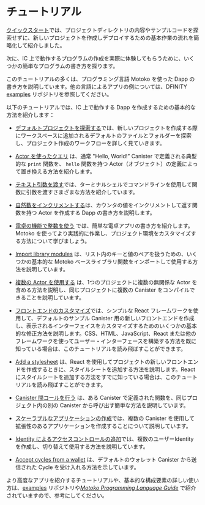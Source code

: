 # チュートリアル

[クイックスタート](../../quickstart/hello10mins.md)では、プロジェクトディレクトリの内容やサンプルコードを探索せずに、新しいプロジェクトを作成しデプロイするための基本作業の流れを簡略化して紹介しました。

次に、IC 上で動作するプログラムの作成を実際に体験してもらうために、いくつかの簡単なプログラムの書き方を探ります。

このチュートリアルの多くは、プログラミング言語 Motoko を使った Dapp の書き方を説明しています。他の言語によるアプリの例については、DFINITY [examples](https://github.com/dfinity/examples) リポジトリを参照してください。

以下のチュートリアルでは、IC 上で動作する Dapp を作成するための基本的な方法を紹介します：

-   [デフォルトプロジェクトを探索する](./explore-templates.md)では、新しいプロジェクトを作成する際にワークスペースに追加されるデフォルトのファイルとフォルダーを探索し、プロジェクト作成のワークフローを詳しく見ていきます。

-   [Actor を使ったクエリ](./define-an-actor.md) は、通常 "Hello, World!” Canister で定義される典型的な `print` 関数を、 `hello` 関数を持つ Actor（オブジェクト）の定義によって置き換える方法を紹介します。

-   [テキスト引数を渡す](./hello-location.md)では、ターミナルシェルでコマンドラインを使用して関数に引数を渡すさまざまな方法を紹介しています。

-   [自然数をインクリメントする](./counter-tutorial.md)は、カウンタの値をインクリメントして返す関数を持つ Actor を作成する Dapp の書き方を説明します。

-   [電卓の機能で整数を使う](./calculator.md) では、簡単な電卓アプリの書き方を紹介します。Motoko を使ってより実践的に作業し、プロジェクト環境をカスタマイズする方法について学びましょう。

-   [Import library modules](./phonebook.md) は、リスト内のキーと値のペアを扱うための、いくつかの基本的な Motoko ベースライブラリ関数をインポートして使用する方法を説明しています。

-   [複数の Actor を使用する](./multiple-actors.md) は、1つのプロジェクトに複数の無関係な Actor を含める方法を説明し、同じプロジェクトに複数の Canister をコンパイルできることを説明しています。

-   [フロントエンドのカスタマイズ](../frontend/custom-frontend.md)では、シンプルな React フレームワークを使用して、デフォルトのサンプル Canister 用の新しいフロントエンドを作成し、表示されるインターフェイスをカスタマイズするためのいくつかの基本的な修正方法を説明します。CSS、HTML、JavaScript、React または他のフレームワークを使ってユーザー・インターフェースを構築する方法を既に知っている場合は、このチュートリアルを読み飛ばすことができます。

-   [Add a stylesheet](../frontend/my-contacts.md) は、React を使用してプロジェクトの新しいフロントエンドを作成するときに、スタイルシートを追加する方法を説明します。React にスタイルシートを追加する方法をすでに知っている場合は、このチュートリアルを読み飛ばすことができます。

-   [Canister 間コールを行う](./intercanister-calls.md) は、ある Canister で定義された関数を、同じプロジェクト内の別の Canister から呼び出す簡単な方法を説明しています。

-   [スケーラブルなアプリケーションの作成](./scalability-cancan.md)では、複数の Canister を使用して拡張性のあるアプリケーションを作成することについて説明しています。

-   [Identity によるアクセスコントロールの追加](./access-control.md)では、複数のユーザーIdentity を作成し、切り替えて使用する方法を説明しています。
-   [Accept cycles from a wallet](./simple-cycles.md) は、デフォルトのウォレット Canister から送信された Cycle を受け入れる方法を示しています。

より高度なアプリを紹介するチュートリアルや、基本的な構成要素の詳しい使い方は、[examples](https://github.com/dfinity/examples) リポジトリや[*Motoko Programming Language Guide*](../cdks/motoko-dfinity/about-this-guide.md) で紹介されていますので、参考にしてください。

<!--
# Tutorials

The [Quick start](../../quickstart/hello10mins.md) provided a simplified introduction to the basic work flow for creating and deploying a new project without exploring the contents of the project directory or sample code.

Next, we’ll explore writing a few simple programs to give you hands-on experience creating programs that run on the IC.

Most of these tutorials illustrate how to write dapps using the Motoko programming language. For additional examples of dapps written in other languages, see the DFINITY [examples](https://github.com/dfinity/examples) repository.

The following tutorials introduce the basics for writing dapps that run on the IC:

-   [Explore the default project](./explore-templates.md) takes a closer look at the work flow for creating projects by exploring the default files and folders that are added to your workspace when you create a new project.

-   [Query using an actor](./define-an-actor.md) highlights how to replace the typical `print` function usually defined in a "Hello, World!" canister by defining an actor (object) with a `hello` function.

-   [Pass text arguments](./hello-location.md) introduces different ways you can pass arguments to a function using the command-line in a terminal shell.

-   [Increment a natural number](./counter-tutorial.md) guides you through the process of writing a dapp that creates an actor with functions to increment and return the value of a counter.

-   [Use integers in calculator functions](./calculator.md) shows you how to write a simple calculator dapp for more practice working with Motoko and to learn more about how you can customize your project environment.

-   [Import library modules](./phonebook.md) illustrates how to import and use a few basic Motoko base library functions for working with key-value pairs in a list.

-   [Use multiple actors](./multiple-actors.md) describes how to include multiple unrelated actors in a single project to illustrate how you can compile multiple canisters for the same project.

-   [Customize the frontend](../frontend/custom-frontend.md) illustrates using a simple React framework to create a new frontend for the default sample canister and guides you through some basic modifications to customize the interface displayed. If you already know how to use CSS, HTML, JavaScript, and React or other frameworks to build your user interface, you can skip this tutorial.

-   [Add a stylesheet](../frontend/my-contacts.md) illustrates how to add a stylesheet when you use React to create a new frontend for your project. If you already know how to add stylesheets to React, you can skip this tutorial.

-   [Make inter-canister calls](./intercanister-calls.md) illustrates how to make simple calls to functions defined in one canister from another canister in the same project.

-   [Create scalable apps](./scalability-cancan.md) describes using multiple canisters to create applications that scale.

-   [Add access control with identities](./access-control.md) describes how to create and switch between multiple user identities.

-   [Accept cycles from a wallet](./simple-cycles.md) illustrates how to accept cycles sent from the default wallet canister.

Additional tutorials covering more advanced dapps and more detailed examples of how to use the basic building blocks are available in the [examples](https://github.com/dfinity/examples) repository and [*Motoko Programming Language Guide*](../cdks/motoko-dfinity/about-this-guide.md).

-->